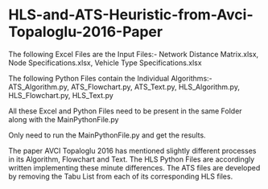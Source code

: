 # HLS-and-ATS-Heuristic-from-Avci-Topaloglu-2016-Paper

The following Excel Files are the Input Files:-
  Network Distance Matrix.xlsx, 
  Node Specifications.xlsx, 
  Vehicle Type Specifications.xlsx 

The following Python Files contain the Individual Algorithms:-
  ATS_Algorithm.py, 
  ATS_Flowchart.py, 
  ATS_Text.py, 
  HLS_Algorithm.py, 
  HLS_Flowchart.py, 
  HLS_Text.py 
  
All these Excel and Python Files need to be present in the same Folder along with the MainPythonFile.py

 Only need to run the MainPythonFile.py and get the results.

 The paper AVCI Topaloglu 2016 has mentioned slightly different processes in its Algorithm, Flowchart and Text.
 The HLS Python Files are accordingly written implementing these minute differences.
 The ATS files are developed by removing the Tabu List from each of its corresponding HLS files.
